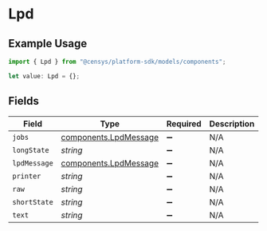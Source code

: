# Lpd

## Example Usage

```typescript
import { Lpd } from "@censys/platform-sdk/models/components";

let value: Lpd = {};
```

## Fields

| Field                                                          | Type                                                           | Required                                                       | Description                                                    |
| -------------------------------------------------------------- | -------------------------------------------------------------- | -------------------------------------------------------------- | -------------------------------------------------------------- |
| `jobs`                                                         | [components.LpdMessage](../../models/components/lpdmessage.md) | :heavy_minus_sign:                                             | N/A                                                            |
| `longState`                                                    | *string*                                                       | :heavy_minus_sign:                                             | N/A                                                            |
| `lpdMessage`                                                   | [components.LpdMessage](../../models/components/lpdmessage.md) | :heavy_minus_sign:                                             | N/A                                                            |
| `printer`                                                      | *string*                                                       | :heavy_minus_sign:                                             | N/A                                                            |
| `raw`                                                          | *string*                                                       | :heavy_minus_sign:                                             | N/A                                                            |
| `shortState`                                                   | *string*                                                       | :heavy_minus_sign:                                             | N/A                                                            |
| `text`                                                         | *string*                                                       | :heavy_minus_sign:                                             | N/A                                                            |